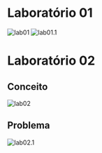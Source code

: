 
# **Laboratório 01**

![lab01](https://github.com/Romenildo/Universidade/blob/master/Algoritmo/Projeto%20final/imagens%20%F0%9F%93%B8/LAB01.png)
![lab01.1](https://github.com/Romenildo/Universidade/blob/master/Algoritmo/Projeto%20final/imagens%20%F0%9F%93%B8/LAB01.1.png)

# **Laboratório 02**
## Conceito
![lab02](https://github.com/Romenildo/Universidade/blob/master/Algoritmo/Projeto%20final/imagens%20%F0%9F%93%B8/lab02.png)
## Problema
![lab02.1](https://github.com/Romenildo/Universidade/blob/master/Algoritmo/Projeto%20final/imagens%20%F0%9F%93%B8/lab02.1.png)
